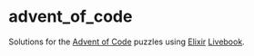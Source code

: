 # advent_of_code
Solutions for the [Advent of Code](https://adventofcode.com/) puzzles using [Elixir](https://elixir-lang.org/) [Livebook](https://livebook.dev/). 
